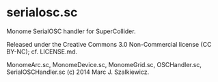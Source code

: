 serialosc.sc
============

Monome SerialOSC handler for SuperCollider.

Released under the Creative Commons 3.0 Non-Commercial license (CC BY-NC); cf. LICENSE.md.

MonomeArc.sc, MonomeDevice.sc, MonomeGrid.sc, OSCHandler.sc, SerialOSCHandler.sc (c) 2014 Marc J. Szalkiewicz. 
